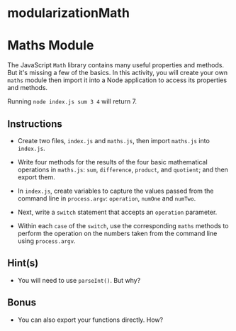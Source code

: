 # modularizationMath

# Maths Module

The JavaScript `Math` library contains many useful properties and methods. But it's missing a few of the basics. In this activity, you will create your own `maths` module then import it into a Node application to access its properties and methods.

Running `node index.js sum 3 4` will return 7.

## Instructions

* Create two files, `index.js` and `maths.js`, then import `maths.js` into `index.js`.

* Write four methods for the results of the four basic mathematical operations in `maths.js`: `sum`, `difference`, `product`, and `quotient`; and then export them.

* In `index.js`, create variables to capture the values passed from the command line in `process.argv`: `operation`, `numOne` and `numTwo`.

* Next, write a `switch` statement that accepts an `operation` parameter.

* Within each `case` of the `switch`, use the corresponding `maths` methods to perform the operation on the numbers taken from the command line using `process.argv`.

## Hint(s)

* You will need to use `parseInt()`. But why?

## Bonus

* You can also export your functions directly. How? 
